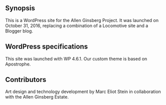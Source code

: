 ## Synopsis

This is a WordPress site for the Allen Ginsberg Project. It was launched on October 31, 2016, replacing a combination of a Locomotive site and a Blogger blog. 

## WordPress specifications

This site was launched with WP 4.6.1. Our custom theme is based on Apostrophe.

## Contributors

Art design and technology development by Marc Eliot Stein in collaboration with the Allen Ginsberg Estate.
